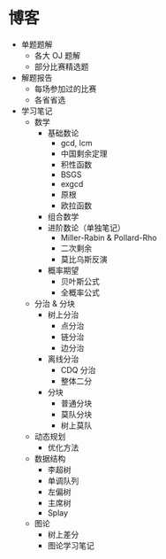 # 博客

- 单题题解
  - 各大 OJ 题解
  - 部分比赛精选题
- 解题报告
  - 每场参加过的比赛
  - 各省省选
- 学习笔记
  - 数学
    - 基础数论
      - gcd, lcm
      - 中国剩余定理
      - 积性函数
      - BSGS
      - exgcd
      - 原根
      - 欧拉函数
    - 组合数学
    - 进阶数论（单独笔记）
      - Miller-Rabin & Pollard-Rho
      - 二次剩余
      - 莫比乌斯反演
    - 概率期望
      - 贝叶斯公式
      - 全概率公式
  - 分治 & 分块
    - 树上分治
      - 点分治
      - 链分治
      - 边分治
    - 离线分治
      - CDQ 分治
      - 整体二分
    - 分块
      - 普通分块
      - 莫队分块
      - 树上莫队
  - 动态规划
    - 优化方法
  - 数据结构
    - 李超树
    - 单调队列
    - 左偏树
    - 主席树
    - Splay
  - 图论
    - 树上差分
    - 图论学习笔记